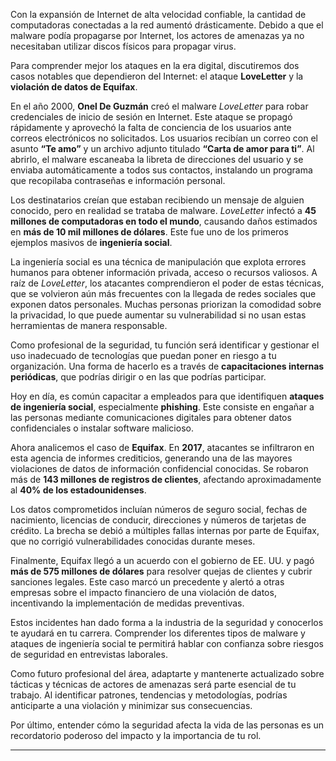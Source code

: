 
Con la expansión de Internet de alta velocidad confiable, la cantidad de computadoras conectadas a la red aumentó drásticamente. Debido a que el malware podía propagarse por Internet, los actores de amenazas ya no necesitaban utilizar discos físicos para propagar virus.

Para comprender mejor los ataques en la era digital, discutiremos dos casos notables que dependieron del Internet: el ataque **LoveLetter** y la **violación de datos de Equifax**.

En el año 2000, **Onel De Guzmán** creó el malware _LoveLetter_ para robar credenciales de inicio de sesión en Internet. Este ataque se propagó rápidamente y aprovechó la falta de conciencia de los usuarios ante correos electrónicos no solicitados. Los usuarios recibían un correo con el asunto **“Te amo”** y un archivo adjunto titulado **“Carta de amor para ti”**. Al abrirlo, el malware escaneaba la libreta de direcciones del usuario y se enviaba automáticamente a todos sus contactos, instalando un programa que recopilaba contraseñas e información personal.

Los destinatarios creían que estaban recibiendo un mensaje de alguien conocido, pero en realidad se trataba de malware. _LoveLetter_ infectó a **45 millones de computadoras en todo el mundo**, causando daños estimados en **más de 10 mil millones de dólares**. Este fue uno de los primeros ejemplos masivos de **ingeniería social**.

La ingeniería social es una técnica de manipulación que explota errores humanos para obtener información privada, acceso o recursos valiosos. A raíz de _LoveLetter_, los atacantes comprendieron el poder de estas técnicas, que se volvieron aún más frecuentes con la llegada de redes sociales que exponen datos personales. Muchas personas priorizan la comodidad sobre la privacidad, lo que puede aumentar su vulnerabilidad si no usan estas herramientas de manera responsable.

Como profesional de la seguridad, tu función será identificar y gestionar el uso inadecuado de tecnologías que puedan poner en riesgo a tu organización. Una forma de hacerlo es a través de **capacitaciones internas periódicas**, que podrías dirigir o en las que podrías participar.

Hoy en día, es común capacitar a empleados para que identifiquen **ataques de ingeniería social**, especialmente **phishing**. Este consiste en engañar a las personas mediante comunicaciones digitales para obtener datos confidenciales o instalar software malicioso.

Ahora analicemos el caso de **Equifax**. En **2017**, atacantes se infiltraron en esta agencia de informes crediticios, generando una de las mayores violaciones de datos de información confidencial conocidas. Se robaron más de **143 millones de registros de clientes**, afectando aproximadamente al **40% de los estadounidenses**.

Los datos comprometidos incluían números de seguro social, fechas de nacimiento, licencias de conducir, direcciones y números de tarjetas de crédito. La brecha se debió a múltiples fallas internas por parte de Equifax, que no corrigió vulnerabilidades conocidas durante meses.

Finalmente, Equifax llegó a un acuerdo con el gobierno de EE. UU. y pagó **más de 575 millones de dólares** para resolver quejas de clientes y cubrir sanciones legales. Este caso marcó un precedente y alertó a otras empresas sobre el impacto financiero de una violación de datos, incentivando la implementación de medidas preventivas.

Estos incidentes han dado forma a la industria de la seguridad y conocerlos te ayudará en tu carrera. Comprender los diferentes tipos de malware y ataques de ingeniería social te permitirá hablar con confianza sobre riesgos de seguridad en entrevistas laborales.

Como futuro profesional del área, adaptarte y mantenerte actualizado sobre tácticas y técnicas de actores de amenazas será parte esencial de tu trabajo. Al identificar patrones, tendencias y metodologías, podrías anticiparte a una violación y minimizar sus consecuencias.

Por último, entender cómo la seguridad afecta la vida de las personas es un recordatorio poderoso del impacto y la importancia de tu rol.

---

